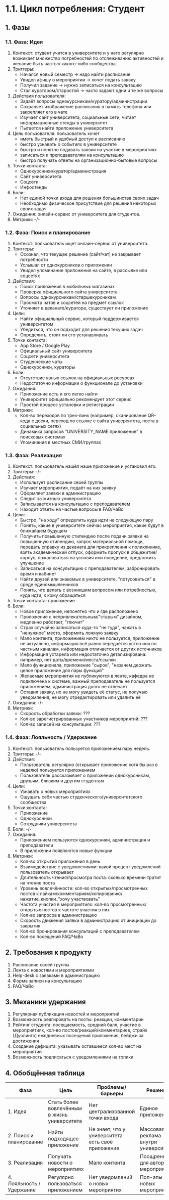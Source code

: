 # 1.1. Цикл потребления: Студент
## 1. Фазы
### 1.1. Фаза: Идея
1. Контекст: студент учится в университете и у него регулярно возникает множество потребностей по отслеживанию активностей и желание быть частью какого-либо сообщества.   
2. Триггеры:    
    - Начался новый семестр → надо найти расписание   
    - Увидел афишу о мероприятии → хочет подать заявку   
    - Получил задание → нужно записаться на консультацию   
    - Стал куратором/старостой → часто задают одни и те же вопросы 
3. Действия пользователя:    
    - Задаёт вопросы однокурсникам/куратору/администрации   
    - Сохраняет изображение расписания в память телефона или закрепляет его в чате   
    - Изучает сайт университета, социальные сети, читает информационные стенды в университет   
    - Пытается найти приложение университета   
4. Цель пользователя: пользователь хочет   
    - иметь быстрый и удобный доступ к расписанию   
    - быстро узнавать о событиях в университете   
    - быстро и понятно подавать заявки на участие в мероприятиях   
    - записаться к преподавателям на консультацию   
    - быстро получать ответы на организационно-бытовые вопросы    
5. Точки контакта:   
    - Однокурсники/куратор/администрация   
    - Сайт университета   
    - Соцсети   
    - Инфостенды   
6. Боли:   
    - Нет единой точки входа для решения большинства своих задач   
    - Необходимо физическое присутствие для решения некоторых своих задач   
7. Ожидания: онлайн-сервис от университета для студентов.   
8. Метрики: -/-   
   
### 1.2. Фаза: Поиск и планирование
1. Контекст: пользователь ищет онлайн-сервис от университета.   
2. Триггеры:
    - Осознал, что текущее решение (сайт/чат) не закрывает потребности
    - Услышал от однокурсников о приложении
    - Увидел упоминание приложения на сайте, в рассылке или соцсетях
3. Действия:
    - Поиск приложения в мобильных магазинах   
    - Проверка официального сайта университета
    - Вопросы однокурсникам/старшекурсникам
    - Просмотр чатов и соцсетей на предмет ссылок
    - Уточняет в деканате/куратора, существует ли приложение
4. Цели: 
	- Найти официальный сервис, который поддерживается университетом
	- Убедиться, что он подходит для решения текущих задач
	- Определить, стоит ли его устанавливать
5. Точки контакта:
	- App Store / Google Play
	- Официальный сайт университета
	- Соцсети университета
	- Студенческие чаты
	- Однокурсники, кураторы
6. Боли:
	- Отсутствие явных ссылок на официальных ресурсах
	- Недостаточно информации о функционале до установки
7. Ожидания:
	- Приложение есть и его легко найти
	- Университет официально рекомендует этот сервис
	- Простой процесс установки и регистрации
8. Метрики:
	- Кол-во переходов по трек-линк (например, сканирование QR-кода с доски, переход по ссылке с сайта университета, поста в социальных сетях)
	- Динамика запросов "UNIVERSITY_NAME приложение" в поисковых системах
	- Упоминания в местных СМИ/группах
   
### 1.3. Фаза: Реализация
1. Контекст: пользователь нашёл наше приложение и установил его.
2. Триггеры: -/-
3. Действия:
    - Использует расписание своей группы
    - Изучает мероприятия, подаёт на них заявку
    - Оформляет заявки в администрацию
    - Следит за жизнью университета
    - Записывается на консультацию с преподавателем
    - Находит ответы на частые вопросы в FAQ/ЧаВо
4. Цели:
	- Быстро, "на ходу" определить куда идти на следующую пару
	- Понять, какие в университете сейчас мероприятия, какие будут в ближайшем будущем
	- Получить повышенную стипендию после подачи заявки на повышенную стипендию, запрос материальной помощи, передать справку из деканата для прикрепления к поликлинике, взять академический отпуск, оформить пропуск в общежитие/корпус, пожаловаться на условия или поведение, предложить улучшение
	- Записаться на консультацию с преподавателем, забронировать время и кабинет
	- Найти друзей или знакомых в университете, "потусоваться" в среде единомышленников
	- Понять, что делать с возникшим вопросом или потребностью, куда идти, к кому обращаться
5. Точки контакта: приложение
6. Боли:
	- Новое приложение, непонятно что и где расположено
	- Приложение с непривлекательным/"старым" дизайном, медленно работает, "глючит"
	- Страх случайно записаться куда-то "не туда", нажать в "ненужное" место, оформить ложную заявку
	- Мало контента, приложением никто не пользуется, приложение не актуально, информация всё равно передаётся устно или по частным каналам, информация отличается от других источников
	- Информация устарела или недостаточно детализирована: например, нет даты/времени/места/ссылки
	- Мало функционала, приложение "сырое", "незачем держать целое приложение для пары функций"
	- Желаемые мероприятия не публикуются в ленте, кафедра не подключена к системе, важный преподаватель не пользуется приложением, администрация долго не отвечает
	- Оставил заявку, но не могу увидеть её статус, не получаю уведомления, не могу отредактировать или удалить её
7. Ожидания: -/-
8. Метрики:
	- Скорость обработки заявки: ???
	- Кол-во зарегистрированных участников мероприятий: ???
	- Кол-во записей на консультации: ???
### 1.4. Фаза: Лояльность / Удержание
1. Контекст: пользователь пользуется приложением пару недель.
2. Триггеры: -/-
3. Действия: 
	- Пользователь регулярно (открывает приложение хотя бы раз в неделю) пользуется приложением
	- Пользователь рассказывает о приложении однокурсникам, друзьям, близким и другим студентам
4. Цели:
	- Узнавать о новых мероприятиях
	- Ощущать себя частью студенческого/университетского сообщества
5. Точки контакта:
	- Приложение
	- Однокурсники 
	- Сотрудники университета
6. Боли: -/-
7. Ожидания:
	- Приложением пользуются однокурсники, администрация и преподаватели 
	- В приложении появляются новые функции
8. Метрики:
	- Кол-во открытий приложения в день
	- Взаимодействие с уведомлениями: какой процент уведомлений пользователь открывает
	- Длительность чтения/просмотра поста: сколько времени тратит на чтение поста
	- Уровень вовлечённости: кол-во открытых/просмотренных постов к лайкам/комментариям/копированию/нажатие_кнопки_"хочу участвовать" 
	- Частота участия в мероприятиях: кол-во просмотренных/открытых постов к частоте участия в них
	- Кол-во запросов в администрацию
	- Скорость движения заявки в администрацию от инициации до закрытия
	- Кол-во бронирования консультаций с преподавателем 
	- Кол-во посещений FAQ/ЧаВо
## 2. Требования к продукту
1. Расписание своей группы
2. Лента с новостями и мероприятиями
3. Help-desk с заявками в администрацию
4. Форма записи на консультацию
5. FAQ/ЧаВо

## 3. Механики удержания
1. Регулярная публикация новостей и мероприятий
2. Возможность реагировать на посты: реакции, комментарии
3. Рейтинг студента: посещаемость, средний балл, участие в мероприятиях, кол-во постов/реакций/комментариев, страйк (Дуолинго) ежедневных посещений приложения, бейджи за достижения
4. Создание дефицита: указывать оставшееся кол-во мест на мероприятии
5. Возможность подписаться с уведомлениями на топики
## 4. Обобщённая таблица

| Фаза                      | Цель                                         | Проблемы/барьеры                                  | Решения                              |
| ------------------------- | -------------------------------------------- | ------------------------------------------------- | ------------------------------------ |
| 1. Идея                   | Стать более вовлечённым в жизнь университета | Нет централизованной точки входа                  | Единое  приложение                   |
| 2. Поиск и планирование   | Найти подходящее приложение                  | Не знает, что у университета есть своё приложение | Массовая реклама внутри университета |
| 3. Реализация             | Получать новости о мероприятиях              | Мало контента                                     | Поощрения для  авторов мероприятий   |
| 4. Лояльность / Удержание | Регулярно пользоваться приложением           | Нет уведомлений о новых мероприятих               | Поп-апы о новых мероприятиях         |
